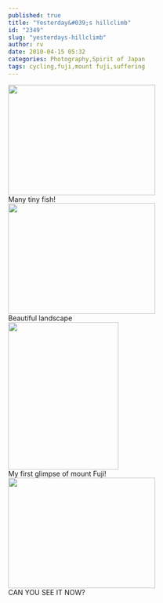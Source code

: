 ```yaml
---
published: true
title: "Yesterday&#039;s hillclimb"
id: "2349"
slug: "yesterdays-hillclimb"
author: rv
date: 2010-04-15 05:32
categories: Photography,Spirit of Japan
tags: cycling,fuji,mount fuji,suffering
---
```

<div class="caption">
<a href="https://s3.amazonaws.com/cfwblog/uploads/2010/04/img_1614.jpg"><img class="size-medium wp-image-2350" title="IMG_1614" src="https://s3.amazonaws.com/cfwblog/uploads/2010/04/img_1614.jpg?w=300" alt="" width="300" height="225" /></a>
<div class="caption-text">Many tiny fish!</div>
</div>

<div class="caption">
<a href="https://s3.amazonaws.com/cfwblog/uploads/2010/04/img_1619.jpg"><img class="size-medium wp-image-2351" title="IMG_1619" src="https://s3.amazonaws.com/cfwblog/uploads/2010/04/img_1619.jpg?w=300" alt="" width="300" height="225" /></a>
<div class="caption-text">Beautiful landscape</div>
</div>

<div class="caption">
<a href="https://s3.amazonaws.com/cfwblog/uploads/2010/04/img_1621.jpg"><img class="size-medium wp-image-2352" title="IMG_1621" src="https://s3.amazonaws.com/cfwblog/uploads/2010/04/img_1621.jpg?w=225" alt="" width="225" height="300" /></a>
<div class="caption-text">My first glimpse of mount Fuji!</div>
</div>

<div class="caption">
<a href="https://s3.amazonaws.com/cfwblog/uploads/2010/04/img_1630.jpg"><img class="size-medium wp-image-2353" title="IMG_1630" src="https://s3.amazonaws.com/cfwblog/uploads/2010/04/img_1630.jpg?w=300" alt="" width="300" height="225" /></a>
<div class="caption-text">CAN YOU SEE IT NOW?</div>
</div>
